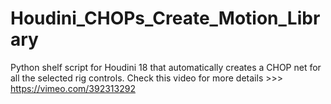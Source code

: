 # Houdini_CHOPs_Create_Motion_Library
Python shelf script for Houdini 18 that automatically creates a CHOP net for all the selected rig controls. Check this video for more details >>> https://vimeo.com/392313292
